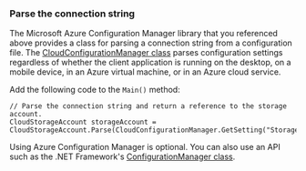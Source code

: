 ### Parse the connection string

The Microsoft Azure Configuration Manager library that you referenced above provides a class for parsing a connection string from a configuration file. The [CloudConfigurationManager class](https://msdn.microsoft.com/library/azure/mt634650.aspx) parses configuration settings regardless of whether the client application is running on the desktop, on a mobile device, in an Azure virtual machine, or in an Azure cloud service.

Add the following code to the `Main()` method:

    // Parse the connection string and return a reference to the storage account.
    CloudStorageAccount storageAccount = CloudStorageAccount.Parse(CloudConfigurationManager.GetSetting("StorageConnectionString"));

Using Azure Configuration Manager is optional. You can also use an API such as the .NET Framework's [ConfigurationManager class](https://msdn.microsoft.com/library/system.configuration.configurationmanager.aspx).
